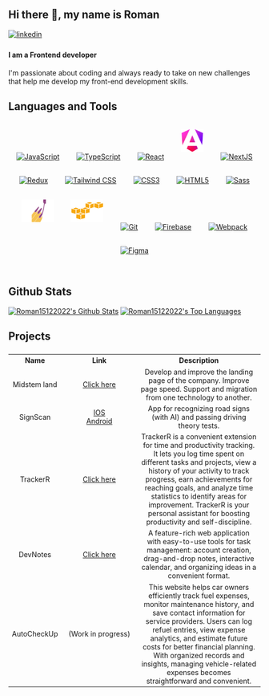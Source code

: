 ## Hi there 👋, my name is Roman

<a href="https://www.linkedin.com/in/roman-malyi-2392a0295/?locale=ru_RU" target="_blank">
<img src=https://img.shields.io/badge/linkedin-%231E77B5.svg?&style=for-the-badge&logo=linkedin&logoColor=white alt=linkedin style="margin-bottom: 5px;" />
</a>

#### I am a Frontend developer
I'm passionate about coding and always ready to take
on new challenges that help me develop my front-end development skills.

## Languages and Tools  
<div align="center">  
<a href="https://www.javascript.com/" target="_blank"><img style="margin: 15px" src="https://profilinator.rishav.dev/skills-assets/javascript-original.svg" alt="JavaScript" height="45" /></a>  
<a href="https://www.typescriptlang.org/" target="_blank"><img style="margin: 15px" src="https://profilinator.rishav.dev/skills-assets/typescript-original.svg" alt="TypeScript" height="45" /></a>  
<a href="https://reactjs.org/" target="_blank"><img style="margin: 15px" src="https://profilinator.rishav.dev/skills-assets/react-original-wordmark.svg" alt="React" height="45" /></a>  
<a href="https://angular.io/start" target="_blank"><img style="margin: 15px" src="https://github.com/devicons/devicon/blob/master/icons/angular/angular-original.svg" alt="Angular" height="45" /></a> 
<a href="https://nextjs.org/" target="_blank"><img style="margin: 15px" src="https://profilinator.rishav.dev/skills-assets/nextjs.png" alt="NextJS" height="45" /></a>  
<a href="https://redux.js.org/" target="_blank"><img style="margin: 15px" src="https://profilinator.rishav.dev/skills-assets/redux-original.svg" alt="Redux" height="45" /></a>  
<a href="https://www.tailwindcss.com/" target="_blank"><img style="margin: 15px" src="https://profilinator.rishav.dev/skills-assets/tailwindcss.svg" alt="Tailwind CSS" height="45" /></a> 
<a href="https://www.w3schools.com/css/" target="_blank"><img style="margin: 15px" src="https://profilinator.rishav.dev/skills-assets/css3-original-wordmark.svg" alt="CSS3" height="45" /></a>  
<a href="https://en.wikipedia.org/wiki/HTML5" target="_blank"><img style="margin: 15px" src="https://profilinator.rishav.dev/skills-assets/html5-original-wordmark.svg" alt="HTML5" height="45" /></a>  
<a href="https://sass-lang.com/" target="_blank"><img style="margin: 15px" src="https://profilinator.rishav.dev/skills-assets/sass-original.svg" alt="Sass" height="45" /></a>  
<a href="https://styled-components.com/" target="_blank"><img style="margin: 15px" src="icons/styled-components.svg" alt="Styled Components" height="45" width="65" /></a>
<a href="https://aws.amazon.com/ru/" target="_blank"><img style="margin: 15px" src="icons/aws.svg" alt="AWS" height="45" width="65" /></a>    
<a href="https://github.com/" target="_blank"><img style="margin: 15px" src="https://profilinator.rishav.dev/skills-assets/git-scm-icon.svg" alt="Git" height="45" /></a>  
<a href="https://firebase.google.com/" target="_blank"><img style="margin: 15px" src="https://profilinator.rishav.dev/skills-assets/firebase.png" alt="Firebase" height="45" /></a>   
<a href="https://webpack.js.org/" target="_blank"><img style="margin: 15px" src="https://profilinator.rishav.dev/skills-assets/webpack-original.svg" alt="Webpack" height="45" /></a>  
<a href="https://www.figma.com/" target="_blank"><img style="margin: 15px" src="https://profilinator.rishav.dev/skills-assets/figma-icon.svg" alt="Figma" height="45" /></a>  
</div>  

<br/>  

## Github Stats  
<a href="https://github.com/anuraghazra/github-readme-stats"><img alt="Roman15122022's Github Stats" src="https://github-readme-stats.vercel.app/api?username=Roman15122022&theme=nord&hide_border=true&count_private=true" height="200px"/></a>
<a href="https://github.com/anuraghazra/github-readme-stats"><img alt="Roman15122022's Top Languages" src="https://github-readme-stats.vercel.app/api/top-langs/?username=Roman15122022&theme=nord&layout=compact&hide_border=true&count_private=true" height="200px"/></a>
<br/>

###

## Projects

###

<table style="width: 100%; border-collapse: collapse; table-layout: fixed;">
  <tr>
    <th style="width: 20%; text-align: center; vertical-align: middle;">Name</th>
    <th style="width: 30%; text-align: center; vertical-align: middle;">Link</th>
    <th style="text-align: center; vertical-align: middle;">Description</th>
  </tr>
  <tr>
    <td style="text-align: center; vertical-align: middle;">Midstem land</td>
    <td style="text-align: center; vertical-align: middle;"><a href="https://midstem.net/" target="_blank">Click here</a></td>
    <td style="text-align: center; vertical-align: middle;">Develop and improve the landing page of the company. Improve page speed. Support and migration from one technology to another.</td>
  </tr>
  <tr>
    <td style="text-align: center; vertical-align: middle;">SignScan</td>
    <td style="text-align: center; vertical-align: middle;">
      <a href="https://apps.apple.com/ua/app/signscan/id6461823283" target="_blank">IOS</a><br>
      <a href="https://play.google.com/store/apps/details?id=com.signscan&hl=ua" target="_blank">Android</a>
    </td>
    <td style="text-align: center; vertical-align: middle;">App for recognizing road signs (with AI) and passing driving theory tests.</td>
  </tr>
  <tr>
    <td style="text-align: center; vertical-align: middle;">TrackerR</td>
    <td style="text-align: center; vertical-align: middle;"><a href="https://chromewebstore.google.com/detail/trackerr/nnjjpdjebmdlimpgjfegobcamnabdbfp?hl=ru&utm_source=ext_sidebar" target="_blank">Click here</a></td>
    <td style="text-align: center; vertical-align: middle;">TrackerR is a convenient extension for time and productivity tracking. It lets you log time spent on different tasks and projects, view a history of your activity to track progress, earn achievements for reaching goals, and analyze time statistics to identify areas for improvement. TrackerR is your personal assistant for boosting productivity and self-discipline.</td>
  </tr>
  <tr>
    <td style="text-align: center; vertical-align: middle;">DevNotes</td>
    <td style="text-align: center; vertical-align: middle;"><a href="https://nikemaks.github.io/DevNoteProximity/auth/sign-in" target="_blank">Click here</a></td>
    <td style="text-align: center; vertical-align: middle;">A feature-rich web application with easy-to-use tools for task management: account creation, drag-and-drop notes, interactive calendar, and organizing ideas in a convenient format.</td>
  </tr>
  <tr>
    <td style="text-align: center; vertical-align: middle;">AutoCheckUp</td>
    <td style="text-align: center; vertical-align: middle;">(Work in progress)</td>
    <td style="text-align: center; vertical-align: middle;">This website helps car owners efficiently track fuel expenses, monitor maintenance history, and save contact information for service providers. Users can log refuel entries, view expense analytics, and estimate future costs for better financial planning. With organized records and insights, managing vehicle-related expenses becomes straightforward and convenient.</td>
  </tr>
</table>


###
